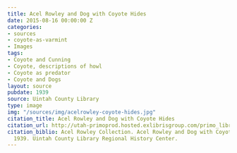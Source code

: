 ```yaml
---
title: Acel Rowley and Dog with Coyote Hides
date: 2015-08-16 00:00:00 Z
categories:
- sources
- coyote-as-varmint
- Images
tags:
- Coyote and Cunning
- Coyote, descriptions of howl
- Coyote as predator
- Coyote and Dogs
layout: source
pubdate: 1939
source: Uintah County Library
type: image
img: "/sources/img/acelrowley-coyote-hides.jpg"
citation_title: Acel Rowley and Dog with Coyote Hides
citation_url: http://utah-primoprod.hosted.exlibrisgroup.com/primo_library/libweb/action/dlDisplay.do?vid=MWDL&afterPDS=true&docId=digcoll_uuu_11Uintah_History/7610
citation_biblio: Acel Rowley Collection. Acel Rowley and Dog with Coyote Hides. Photograph,
  1939. Uintah County Library Regional History Center.
---
```


